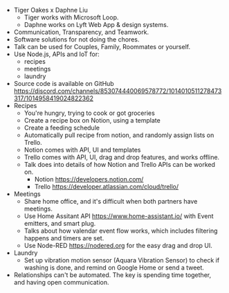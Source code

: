 - Tiger Oakes x Daphne Liu
  - Tiger works with Microsoft Loop.
  - Daphne works on Lyft Web App & design systems.
- Communication, Transparency, and Teamwork.
- Software solutions for not doing the chores.
- Talk can be used for Couples, Family, Roommates or yourself.
- Use Node.js, APIs and IoT for:
  - recipes
  - meetings
  - laundry
- Source code is available on GitHub https://discord.com/channels/853074440069578772/1014010511278473317/1014958419024822362
- Recipes
  - You're hungry, trying to cook or got groceries
  - Create a recipe box on Notion, using a template
  - Create a feeding schedule
  - Automatically pull recipe from notion, and randomly assign lists on Trello.
  - Notion comes with API, UI and templates
  - Trello comes with API, UI, drag and drop features, and works offline.
  - Talk does into details of how Notion and Trello APIs can be worked on.
    - Notion https://developers.notion.com/
    - Trello https://developer.atlassian.com/cloud/trello/
- Meetings
  - Share home office, and it's difficult when both partners have meetings.
  - Use Home Assitant API https://www.home-assistant.io/ with Event emitters, and smart plug.
  - Talks about how valendar event flow works, which includes filtering happens and timers are set.
  - Use Node-RED https://nodered.org for the easy drag and drop UI.
- Laundry
  - Set up vibration motion sensor (Aquara Vibration Sensor) to check if washing is done, and remind on Google Home or send a tweet.
- Relationships can't be automated. The key is spending time together, and having open communication.